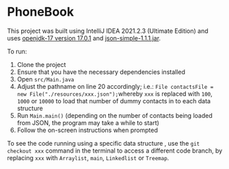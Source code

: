 # PhoneBook

This project was built using IntelliJ IDEA 2021.2.3 (Ultimate Edition) and uses [openjdk-17 version 17.0.1](https://jdk.java.net/17/) and [json-simple-1.1.1.jar](https://code.google.com/archive/p/json-simple/downloads).

To run:

1. Clone the project
2. Ensure that you have the necessary dependencies installed
3. Open `src/Main.java`
4. Adjust the pathname on line 20 accordingly; i.e.: `File contactsFile = new File("./resources/xxx.json");`whereby `xxx` is replaced with `100`, `1000` or `10000` to load that number of dummy contacts in to each data structure
5. Run `Main.main()` (depending on the number of contacts being loaded from JSON, the program may take a while to start)
6. Follow the on-screen instructions when prompted

To see the code running using a specific data structure , use the `git checkout xxx` command in the terminal to access a different code branch, by replacing `xxx` with `Arraylist`, `main`, `Linkedlist` or `Treemap`.
